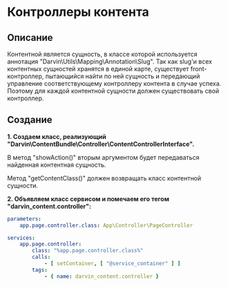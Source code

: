 Контроллеры контента
====================

## Описание

Контентной является сущность, в классе которой используется аннотация "Darvin\Utils\Mapping\Annotation\Slug". Так как
 slug'и всех контентных сущностей хранятся в единой карте, существует front-контроллер, пытающийся найти по ней сущность
 и передающий управление соответствующему контроллеру контента в случае успеха. Поэтому для каждой контентной сущности
 должен существовать свой контроллер.

## Создание

**1. Создаем класс, реализующий "Darvin\ContentBundle\Controller\ContentControllerInterface".**

В метод "showAction()" вторым аргументом будет передаваться найденная контентная сущность.

Метод "getContentClass()" должен возвращать класс контентной сущности.

**2. Объявляем класс сервисом и помечаем его тегом "darvin_content.controller":**

```yaml
parameters:
    app.page.controller.class: App\Controller\PageController

services:
    app.page.controller:
        class: "%app.page.controller.class%"
        calls:
            - [ setContainer, [ "@service_container" ] ]
        tags:
            - { name: darvin_content.controller }
```
